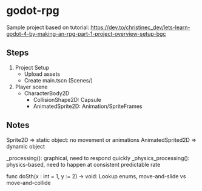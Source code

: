 # godot-rpg
Sample project based on tutorial: https://dev.to/christinec_dev/lets-learn-godot-4-by-making-an-rpg-part-1-project-overview-setup-bgc

## Steps

1.	Project Setup
	- Upload assets
	- Create main.tscn (Scenes/)
2.	Player scene
	- CharacterBody2D
	  - CollisionShape2D: Capsule
	  - AnimatedSprite2D: Animation/SpriteFrames



## Notes

Sprite2D => static object: no movement or animations
AnimatedSprited2D => dynamic object

_processing(): graphical, need to respond quickly
_physics_processing(): physics-based, need to happen at consistent predictable rate

func doSth(x : int = 1, y := 2) -> void:
Lookup enums, move-and-slide vs move-and-collide